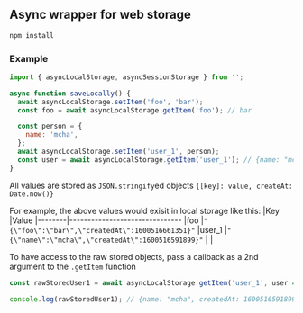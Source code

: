 ## Async wrapper for web storage

```sh
npm install
```

### Example
```js
import { asyncLocalStorage, asyncSessionStorage } from '';

async function saveLocally() {
  await asyncLocalStorage.setItem('foo', 'bar');
  const foo = await asyncLocalStorage.getItem('foo'); // bar

  const person = {
    name: 'mcha',
  };
  await asyncLocalStorage.setItem('user_1', person);
  const user = await asyncLocalStorage.getItem('user_1'); // {name: "mcha"}
}
```

All values are stored as `JSON.stringify`ed objects `{[key]: value, createAt: Date.now()}`

For example, the above values would exisit in local storage like this:
|Key     |Value
|--------|-------------------------------
|foo     |`"{\"foo\":\"bar\",\"createdAt\":1600516661351}"`
|user_1  |`"{\"name\":\"mcha\",\"createdAt\":1600516591899}"`
|        |

To have access to the raw stored objects, pass a callback as a 2nd argument to the `.getItem` function

```js
const rawStoredUser1 = await asyncLocalStorage.getItem('user_1', user => user);

console.log(rawStoredUser1); // {name: "mcha", createdAt: 1600516591899}
```